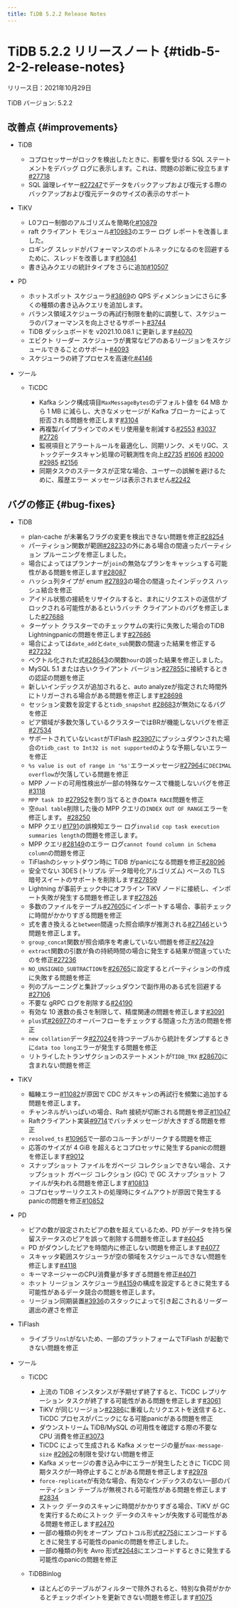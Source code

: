 ```yaml
---
title: TiDB 5.2.2 Release Notes
---
```


# TiDB 5.2.2 リリースノート {#tidb-5-2-2-release-notes}

リリース日：2021年10月29日

TiDB バージョン: 5.2.2

## 改善点 {#improvements}

-   TiDB

    -   コプロセッサーがロックを検出したときに、影響を受ける SQL ステートメントをデバッグ ログに表示します。これは、問題の診断に役立ちます[<a href="https://github.com/pingcap/tidb/issues/27718">#27718</a>](https://github.com/pingcap/tidb/issues/27718)
    -   SQL 論理レイヤー[<a href="https://github.com/pingcap/tidb/issues/27247">#27247</a>](https://github.com/pingcap/tidb/issues/27247)でデータをバックアップおよび復元する際のバックアップおよび復元データのサイズの表示のサポート

-   TiKV

    -   L0フロー制御のアルゴリズムを簡略化[<a href="https://github.com/tikv/tikv/issues/10879">#10879</a>](https://github.com/tikv/tikv/issues/10879)
    -   raft クライアント モジュール[<a href="https://github.com/tikv/tikv/pull/10983">#10983</a>](https://github.com/tikv/tikv/pull/10983)のエラー ログ レポートを改善しました。
    -   ロギング スレッドがパフォーマンスのボトルネックになるのを回避するために、スレッドを改善します[<a href="https://github.com/tikv/tikv/issues/10841">#10841</a>](https://github.com/tikv/tikv/issues/10841)
    -   書き込みクエリの統計タイプをさらに追加[<a href="https://github.com/tikv/tikv/issues/10507">#10507</a>](https://github.com/tikv/tikv/issues/10507)

-   PD

    -   ホットスポット スケジューラ[<a href="https://github.com/tikv/pd/issues/3869">#3869</a>](https://github.com/tikv/pd/issues/3869)の QPS ディメンションにさらに多くの種類の書き込みクエリを追加します。
    -   バランス領域スケジューラの再試行制限を動的に調整して、スケジューラのパフォーマンスを向上させるサポート[<a href="https://github.com/tikv/pd/issues/3744">#3744</a>](https://github.com/tikv/pd/issues/3744)
    -   TiDB ダッシュボードを v2021.10.08.1 に更新します[<a href="https://github.com/tikv/pd/pull/4070">#4070</a>](https://github.com/tikv/pd/pull/4070)
    -   エビクト リーダー スケジューラが異常なピアのあるリージョンをスケジュールできることのサポート[<a href="https://github.com/tikv/pd/issues/4093">#4093</a>](https://github.com/tikv/pd/issues/4093)
    -   スケジューラの終了プロセスを高速化[<a href="https://github.com/tikv/pd/issues/4146">#4146</a>](https://github.com/tikv/pd/issues/4146)

-   ツール

    -   TiCDC

        -   Kafka シンク構成項目`MaxMessageBytes`のデフォルト値を 64 MB から 1 MB に減らし、大きなメッセージが Kafka ブローカーによって拒否される問題を修正します[<a href="https://github.com/pingcap/tiflow/pull/3104">#3104</a>](https://github.com/pingcap/tiflow/pull/3104)
        -   再複製パイプラインでのメモリ使用量を削減する[<a href="https://github.com/pingcap/tiflow/issues/2553">#2553</a>](https://github.com/pingcap/tiflow/issues/2553) [<a href="https://github.com/pingcap/tiflow/pull/3037">#3037</a>](https://github.com/pingcap/tiflow/pull/3037) [<a href="https://github.com/pingcap/tiflow/pull/2726">#2726</a>](https://github.com/pingcap/tiflow/pull/2726)
        -   監視項目とアラートルールを最適化し、同期リンク、メモリGC、ストックデータスキャン処理の可観測性を向上[<a href="https://github.com/pingcap/tiflow/pull/2735">#2735</a>](https://github.com/pingcap/tiflow/pull/2735) [<a href="https://github.com/pingcap/tiflow/issues/1606">#1606</a>](https://github.com/pingcap/tiflow/issues/1606) [<a href="https://github.com/pingcap/tiflow/pull/3000">#3000</a>](https://github.com/pingcap/tiflow/pull/3000) [<a href="https://github.com/pingcap/tiflow/issues/2985">#2985</a>](https://github.com/pingcap/tiflow/issues/2985) [<a href="https://github.com/pingcap/tiflow/issues/2156">#2156</a>](https://github.com/pingcap/tiflow/issues/2156)
        -   同期タスクのステータスが正常な場合、ユーザーの誤解を避けるために、履歴エラー メッセージは表示されません[<a href="https://github.com/pingcap/tiflow/issues/2242">#2242</a>](https://github.com/pingcap/tiflow/issues/2242)

## バグの修正 {#bug-fixes}

-   TiDB

    -   plan-cache が未署名フラグの変更を検出できない問題を修正[<a href="https://github.com/pingcap/tidb/issues/28254">#28254</a>](https://github.com/pingcap/tidb/issues/28254)
    -   パーティション関数が範囲[<a href="https://github.com/pingcap/tidb/issues/28233">#28233</a>](https://github.com/pingcap/tidb/issues/28233)の外にある場合の間違ったパーティション プルーニングを修正しました。
    -   場合によってはプランナーが`join`の無効なプランをキャッシュする可能性がある問題を修正します[<a href="https://github.com/pingcap/tidb/issues/28087">#28087</a>](https://github.com/pingcap/tidb/issues/28087)
    -   ハッシュ列タイプが enum [<a href="https://github.com/pingcap/tidb/issues/27893">#27893</a>](https://github.com/pingcap/tidb/issues/27893)の場合の間違ったインデックス ハッシュ結合を修正
    -   アイドル状態の接続をリサイクルすると、まれにリクエストの送信がブロックされる可能性があるというバッチ クライアントのバグを修正しました[<a href="https://github.com/pingcap/tidb/pull/27688">#27688</a>](https://github.com/pingcap/tidb/pull/27688)
    -   ターゲット クラスターでのチェックサムの実行に失敗した場合のTiDB Lightningpanicの問題を修正します[<a href="https://github.com/pingcap/tidb/pull/27686">#27686</a>](https://github.com/pingcap/tidb/pull/27686)
    -   場合によっては`date_add`と`date_sub`関数の間違った結果を修正する[<a href="https://github.com/pingcap/tidb/issues/27232">#27232</a>](https://github.com/pingcap/tidb/issues/27232)
    -   ベクトル化された式[<a href="https://github.com/pingcap/tidb/issues/28643">#28643</a>](https://github.com/pingcap/tidb/issues/28643)の関数`hour`の誤った結果を修正しました。
    -   MySQL 5.1 または古いクライアント バージョン[<a href="https://github.com/pingcap/tidb/issues/27855">#27855</a>](https://github.com/pingcap/tidb/issues/27855)に接続するときの認証の問題を修正
    -   新しいインデックスが追加されると、auto analyzeが指定された時間外にトリガーされる場合がある問題を修正します[<a href="https://github.com/pingcap/tidb/issues/28698">#28698</a>](https://github.com/pingcap/tidb/issues/28698)
    -   セッション変数を設定すると`tidb_snapshot` [<a href="https://github.com/pingcap/tidb/pull/28683">#28683</a>](https://github.com/pingcap/tidb/pull/28683)が無効になるバグを修正
    -   ピア領域が多数欠落しているクラスターではBRが機能しないバグを修正[<a href="https://github.com/pingcap/tidb/issues/27534">#27534</a>](https://github.com/pingcap/tidb/issues/27534)
    -   サポートされていない`cast`がTiFlash [<a href="https://github.com/pingcap/tidb/issues/23907">#23907</a>](https://github.com/pingcap/tidb/issues/23907)にプッシュダウンされた場合の`tidb_cast to Int32 is not supported`のような予期しないエラーを修正
    -   `%s value is out of range in '%s'`エラーメッセージ[<a href="https://github.com/pingcap/tidb/issues/27964">#27964</a>](https://github.com/pingcap/tidb/issues/27964)に`DECIMAL overflow`が欠落している問題を修正
    -   MPP ノードの可用性検出が一部の特殊なケースで機能しないバグを修正[<a href="https://github.com/pingcap/tics/issues/3118">#3118</a>](https://github.com/pingcap/tics/issues/3118)
    -   `MPP task ID` [<a href="https://github.com/pingcap/tidb/issues/27952">#27952</a>](https://github.com/pingcap/tidb/issues/27952)を割り当てるときの`DATA RACE`問題を修正
    -   空`dual table`削除した後の MPP クエリの`INDEX OUT OF RANGE`エラーを修正します。 [<a href="https://github.com/pingcap/tidb/issues/28250">#28250</a>](https://github.com/pingcap/tidb/issues/28250)
    -   MPP クエリ[<a href="https://github.com/pingcap/tics/issues/1791">#1791</a>](https://github.com/pingcap/tics/issues/1791)の誤検知エラー ログ`invalid cop task execution summaries length`の問題を修正します。
    -   MPP クエリ[<a href="https://github.com/pingcap/tidb/pull/28149">#28149</a>](https://github.com/pingcap/tidb/pull/28149)のエラー ログ`cannot found column in Schema column`の問題を修正
    -   TiFlashのシャットダウン時に TiDB がpanicになる問題を修正[<a href="https://github.com/pingcap/tidb/issues/28096">#28096</a>](https://github.com/pingcap/tidb/issues/28096)
    -   安全でない 3DES (トリプル データ暗号化アルゴリズム) ベースの TLS 暗号スイートのサポートを削除します[<a href="https://github.com/pingcap/tidb/pull/27859">#27859</a>](https://github.com/pingcap/tidb/pull/27859)
    -   Lightning が事前チェック中にオフライン TiKV ノードに接続し、インポート失敗が発生する問題を修正します[<a href="https://github.com/pingcap/tidb/pull/27826">#27826</a>](https://github.com/pingcap/tidb/pull/27826)
    -   多数のファイルをテーブル[<a href="https://github.com/pingcap/tidb/issues/27605">#27605</a>](https://github.com/pingcap/tidb/issues/27605)にインポートする場合、事前チェックに時間がかかりすぎる問題を修正
    -   式を書き換えると`between`間違った照合順序が推測される[<a href="https://github.com/pingcap/tidb/issues/27146">#27146</a>](https://github.com/pingcap/tidb/issues/27146)という問題を修正します。
    -   `group_concat`関数が照合順序を考慮していない問題を修正[<a href="https://github.com/pingcap/tidb/issues/27429">#27429</a>](https://github.com/pingcap/tidb/issues/27429)
    -   `extract`関数の引数が負の持続時間の場合に発生する結果が間違っていたのを修正[<a href="https://github.com/pingcap/tidb/issues/27236">#27236</a>](https://github.com/pingcap/tidb/issues/27236)
    -   `NO_UNSIGNED_SUBTRACTION`を[<a href="https://github.com/pingcap/tidb/issues/26765">#26765</a>](https://github.com/pingcap/tidb/issues/26765)に設定するとパーティションの作成に失敗する問題を修正
    -   列のプルーニングと集計プッシュダウンで副作用のある式を回避する[<a href="https://github.com/pingcap/tidb/issues/27106">#27106</a>](https://github.com/pingcap/tidb/issues/27106)
    -   不要な gRPC ログを削除する[<a href="https://github.com/pingcap/tidb/issues/24190">#24190</a>](https://github.com/pingcap/tidb/issues/24190)
    -   有効な 10 進数の長さを制限して、精度関連の問題を修正します[<a href="https://github.com/pingcap/tics/issues/3091">#3091</a>](https://github.com/pingcap/tics/issues/3091)
    -   `plus`式[<a href="https://github.com/pingcap/tidb/issues/26977">#26977</a>](https://github.com/pingcap/tidb/issues/26977)のオーバーフローをチェックする間違った方法の問題を修正
    -   `new collation`データ[<a href="https://github.com/pingcap/tidb/issues/27024">#27024</a>](https://github.com/pingcap/tidb/issues/27024)を持つテーブルから統計をダンプするときに`data too long`エラーが発生する問題を修正
    -   リトライしたトランザクションのステートメントが`TIDB_TRX` [<a href="https://github.com/pingcap/tidb/pull/28670">#28670</a>](https://github.com/pingcap/tidb/pull/28670)に含まれない問題を修正

-   TiKV

    -   輻輳エラー[<a href="https://github.com/tikv/tikv/issues/11082">#11082</a>](https://github.com/tikv/tikv/issues/11082)が原因で CDC がスキャンの再試行を頻繁に追加する問題を修正します。
    -   チャンネルがいっぱいの場合、Raft 接続が切断される問題を修正[<a href="https://github.com/tikv/tikv/issues/11047">#11047</a>](https://github.com/tikv/tikv/issues/11047)
    -   Raftクライアント実装[<a href="https://github.com/tikv/tikv/issues/9714">#9714</a>](https://github.com/tikv/tikv/issues/9714)でバッチメッセージが大きすぎる問題を修正
    -   `resolved_ts` [<a href="https://github.com/tikv/tikv/issues/10965">#10965</a>](https://github.com/tikv/tikv/issues/10965)で一部のコルーチンがリークする問題を修正
    -   応答のサイズが 4 GiB を超えるとコプロセッサに発生するpanicの問題を修正します[<a href="https://github.com/tikv/tikv/issues/9012">#9012</a>](https://github.com/tikv/tikv/issues/9012)
    -   スナップショット ファイルをガベージ コレクションできない場合、スナップショット ガベージ コレクション (GC) で GC スナップショット ファイルが失われる問題を修正します[<a href="https://github.com/tikv/tikv/issues/10813">#10813</a>](https://github.com/tikv/tikv/issues/10813)
    -   コプロセッサーリクエストの処理時にタイムアウトが原因で発生するpanicの問題を修正[<a href="https://github.com/tikv/tikv/issues/10852">#10852</a>](https://github.com/tikv/tikv/issues/10852)

-   PD

    -   ピアの数が設定されたピアの数を超えているため、PD がデータを持ち保留ステータスのピアを誤って削除する問題を修正します[<a href="https://github.com/tikv/pd/issues/4045">#4045</a>](https://github.com/tikv/pd/issues/4045)
    -   PD がダウンしたピアを時間内に修正しない問題を修正します[<a href="https://github.com/tikv/pd/issues/4077">#4077</a>](https://github.com/tikv/pd/issues/4077)
    -   スキャッタ範囲スケジューラが空の領域をスケジュールできない問題を修正します[<a href="https://github.com/tikv/pd/pull/4118">#4118</a>](https://github.com/tikv/pd/pull/4118)
    -   キーマネージャーのCPU消費量が多すぎる問題を修正[<a href="https://github.com/tikv/pd/issues/4071">#4071</a>](https://github.com/tikv/pd/issues/4071)
    -   ホット リージョン スケジューラ[<a href="https://github.com/tikv/pd/issues/4159">#4159</a>](https://github.com/tikv/pd/issues/4159)の構成を設定するときに発生する可能性があるデータ競合の問題を修正します。
    -   リージョン同期装置[<a href="https://github.com/tikv/pd/issues/3936">#3936</a>](https://github.com/tikv/pd/issues/3936)のスタックによって引き起こされるリーダー選出の遅さを修正

-   TiFlash

    -   ライブラリ`nsl`がないため、一部のプラットフォームでTiFlash が起動できない問題を修正

-   ツール

    -   TiCDC
        -   上流の TiDB インスタンスが予期せず終了すると、TiCDC レプリケーション タスクが終了する可能性がある問題を修正します[<a href="https://github.com/pingcap/tiflow/issues/3061">#3061</a>](https://github.com/pingcap/tiflow/issues/3061)
        -   TiKV が同じリージョン[<a href="https://github.com/pingcap/tiflow/issues/2386">#2386</a>](https://github.com/pingcap/tiflow/issues/2386)に重複したリクエストを送信すると、TiCDC プロセスがパニックになる可能panicがある問題を修正
        -   ダウンストリーム TiDB/MySQL の可用性を確認する際の不要な CPU 消費を修正[<a href="https://github.com/pingcap/tiflow/issues/3073">#3073</a>](https://github.com/pingcap/tiflow/issues/3073)
        -   TiCDC によって生成される Kafka メッセージの量が`max-message-size` [<a href="https://github.com/pingcap/tiflow/issues/2962">#2962</a>](https://github.com/pingcap/tiflow/issues/2962)の制限を受けない問題を修正
        -   Kafka メッセージの書き込み中にエラーが発生したときに TiCDC 同期タスクが一時停止することがある問題を修正します[<a href="https://github.com/pingcap/tiflow/issues/2978">#2978</a>](https://github.com/pingcap/tiflow/issues/2978)
        -   `force-replicate`が有効な場合、有効なインデックスのない一部のパーティション テーブルが無視される可能性がある問題を修正します[<a href="https://github.com/pingcap/tiflow/issues/2834">#2834</a>](https://github.com/pingcap/tiflow/issues/2834)
        -   ストック データのスキャンに時間がかかりすぎる場合、TiKV が GC を実行するためにストック データのスキャンが失敗する可能性がある問題を修正します[<a href="https://github.com/pingcap/tiflow/issues/2470">#2470</a>](https://github.com/pingcap/tiflow/issues/2470)
        -   一部の種類の列をオープン プロトコル形式[<a href="https://github.com/pingcap/tiflow/issues/2758">#2758</a>](https://github.com/pingcap/tiflow/issues/2758)にエンコードするときに発生する可能性のpanicの問題を修正しました。
        -   一部の種類の列を Avro 形式[<a href="https://github.com/pingcap/tiflow/issues/2648">#2648</a>](https://github.com/pingcap/tiflow/issues/2648)にエンコードするときに発生する可能性のpanicの問題を修正

    -   TiDBBinlog

        -   ほとんどのテーブルがフィルターで除外されると、特別な負荷がかかるとチェックポイントを更新できない問題を修正します[<a href="https://github.com/pingcap/tidb-binlog/pull/1075">#1075</a>](https://github.com/pingcap/tidb-binlog/pull/1075)
